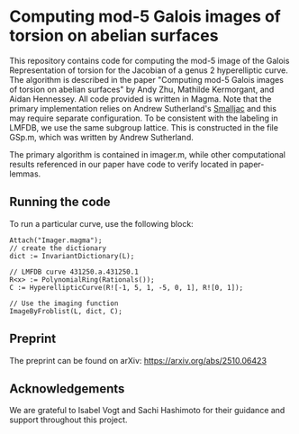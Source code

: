 # Computing mod-5 Galois images of torsion on abelian surfaces

This repository contains code for computing the mod-5 image of the Galois Representation of torsion for the Jacobian of a genus 2 hyperelliptic curve.
The algorithm is described in the paper "Computing mod-5 Galois images of torsion on abelian surfaces" by Andy Zhu, Mathilde Kermorgant, and Aidan Hennessey.
All code provided is written in Magma.
Note that the primary implementation relies on Andrew Sutherland's [Smalljac](https://math.mit.edu/~drew/smalljac.html) and this may require separate configuration.
To be consistent with the labeling in LMFDB, we use the same subgroup lattice. This is constructed in the file GSp.m, which was written by Andrew Sutherland.

The primary algorithm is contained in imager.m, while other computational results referenced in our paper have code to verify located in paper-lemmas.

## Running the code

To run a particular curve, use the following block:
```magma
Attach("Imager.magma");
// create the dictionary
dict := InvariantDictionary(L);

// LMFDB curve 431250.a.431250.1
R<x> := PolynomialRing(Rationals());
C := HyperellipticCurve(R![-1, 5, 1, -5, 0, 1], R![0, 1]);

// Use the imaging function
ImageByFroblist(L, dict, C);
```

## Preprint

The preprint can be found on arXiv: https://arxiv.org/abs/2510.06423

## Acknowledgements

We are grateful to Isabel Vogt and Sachi Hashimoto for their guidance and support throughout this project.
